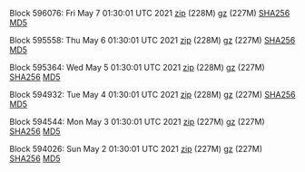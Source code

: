 Block 596076: Fri May  7 01:30:01 UTC 2021 [zip](https://files.01coin.io/mainnet/2021-05-07/bootstrap.dat.zip) (228M) [gz](https://files.01coin.io/mainnet/2021-05-07/bootstrap.dat.tar.gz) (227M) [SHA256](https://files.01coin.io/mainnet/2021-05-07/sha256.txt) [MD5](https://files.01coin.io/mainnet/2021-05-07/md5.txt)

Block 595558: Thu May  6 01:30:01 UTC 2021 [zip](https://files.01coin.io/mainnet/2021-05-06/bootstrap.dat.zip) (228M) [gz](https://files.01coin.io/mainnet/2021-05-06/bootstrap.dat.tar.gz) (227M) [SHA256](https://files.01coin.io/mainnet/2021-05-06/sha256.txt) [MD5](https://files.01coin.io/mainnet/2021-05-06/md5.txt)

Block 595364: Wed May  5 01:30:01 UTC 2021 [zip](https://files.01coin.io/mainnet/2021-05-05/bootstrap.dat.zip) (228M) [gz](https://files.01coin.io/mainnet/2021-05-05/bootstrap.dat.tar.gz) (227M) [SHA256](https://files.01coin.io/mainnet/2021-05-05/sha256.txt) [MD5](https://files.01coin.io/mainnet/2021-05-05/md5.txt)

Block 594932: Tue May  4 01:30:01 UTC 2021 [zip](https://files.01coin.io/mainnet/2021-05-04/bootstrap.dat.zip) (228M) [gz](https://files.01coin.io/mainnet/2021-05-04/bootstrap.dat.tar.gz) (227M) [SHA256](https://files.01coin.io/mainnet/2021-05-04/sha256.txt) [MD5](https://files.01coin.io/mainnet/2021-05-04/md5.txt)

Block 594544: Mon May  3 01:30:01 UTC 2021 [zip](https://files.01coin.io/mainnet/2021-05-03/bootstrap.dat.zip) (227M) [gz](https://files.01coin.io/mainnet/2021-05-03/bootstrap.dat.tar.gz) (227M) [SHA256](https://files.01coin.io/mainnet/2021-05-03/sha256.txt) [MD5](https://files.01coin.io/mainnet/2021-05-03/md5.txt)

Block 594026: Sun May  2 01:30:01 UTC 2021 [zip](https://files.01coin.io/mainnet/2021-05-02/bootstrap.dat.zip) (227M) [gz](https://files.01coin.io/mainnet/2021-05-02/bootstrap.dat.tar.gz) (227M) [SHA256](https://files.01coin.io/mainnet/2021-05-02/sha256.txt) [MD5](https://files.01coin.io/mainnet/2021-05-02/md5.txt)
